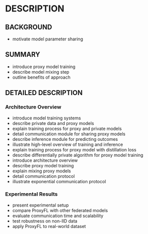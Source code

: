 # DESCRIPTION

## BACKGROUND

- motivate model parameter sharing

## SUMMARY

- introduce proxy model training
- describe model mixing step
- outline benefits of approach

## DETAILED DESCRIPTION

### Architecture Overview

- introduce model training systems
- describe private data and proxy models
- explain training process for proxy and private models
- detail communication module for sharing proxy models
- describe inference module for predicting outcomes
- illustrate high-level overview of training and inference
- explain training process for proxy model with distillation loss
- describe differentially private algorithm for proxy model training
- introduce architecture overview
- describe proxy model training
- explain mixing proxy models
- detail communication protocol
- illustrate exponential communication protocol

### Experimental Results

- present experimental setup
- compare ProxyFL with other federated models
- evaluate communication time and scalability
- test robustness on non-IID data
- apply ProxyFL to real-world dataset

